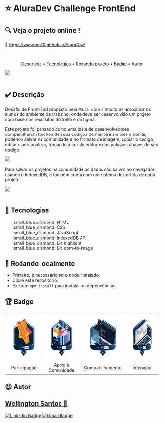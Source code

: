 # :star: AluraDev Challenge FrontEnd

## :mag: Veja o projeto online !

:link: https://wsantos79.github.io/AluraDev/

<br>
<p align="center">
 <a href="#heavy_check_mark-Descrição">Descrição</a> •
 <a href="#hammer-Tecnologias">Tecnologias</a> •
 <a href="#game_die-Rodando localmente">Rodando projeto</a> •
 <a href="#trophy-Badge">Badge</a> •	
 <a href="#smiley-autor">Autor</a>
</p>

<img src="https://user-images.githubusercontent.com/58752564/148684095-95991778-e810-4798-be20-b1ea94b69ae0.png"><br><br>


## :heavy_check_mark: **Descrição**

Desafio de Front-End proposto pela Alura, com o intuito de aproximar os alunos do ambiente de trabalho, onde deve ser desenvolvido um projeto com base nos requisitos do trello e do figma.

Este projeto foi pensado como uma ideia de desenvolvedores compartilharem trechos de seus códigos de maneira simples e bonita, podendo salvar na comunidade e no formato de imagem, copiar o código, editar e personalizar, trocando a cor do editor e das palavras chaves de seu código.

<img src="https://user-images.githubusercontent.com/58752564/148684643-51cbed16-d617-42f6-a712-331d6e90f834.png"><br>

Para salvar os projetos na comunidade os dados são salvos no navegador usando o IndexedDB, e também conta com um sistema de curtida de cada projeto.

<img src="https://user-images.githubusercontent.com/58752564/148684356-00a456cc-a609-4ffb-8a37-1cb29a3b34b8.png"><br><br>

## :hammer: **Tecnologias**

<ul type="none">
<li>:small_blue_diamond: HTML</li>
<li>:small_blue_diamond: CSS</li>
<li>:small_blue_diamond: JavaScript</li>
<li>:small_blue_diamond: IndexedDB API</li>
<li>:small_blue_diamond: Lib highlight</li>
<li>:small_blue_diamond: Lib dom-to-image</li>
</ul>

## :game_die: Rodando localmente

+ Primeiro, é necessário ter o node instalado.
+ Clone este repositório.
+ Execute `npm install` para instalar as dependências.

## :trophy: Badge
           

<table style="text-align: center;">
  <tr>
    <td>
      <img height="150px" src="https://github.com/WSantos79/AluraDev/blob/main/assets/img/badge/Badge-participacao.png">
    </td>
    <td>
      <img height="150px" src="https://github.com/WSantos79/AluraDev/blob/main/assets/img/badge/Badge-comunidade.png">
    </td>
    <td>
    <img height="150px" src="https://github.com/WSantos79/AluraDev/blob/main/assets/img/badge/Badge-compartilhamento.png">
    </td>
    <td>
    <img height="150px" src="https://github.com/WSantos79/AluraDev/blob/main/assets/img/badge/Badge-interacao.png?raw=true">
    </td>
  </tr>
  <tr>
    <td align="center">Participação</td>
    <td align="center">Apoio à Comunidade</td>
    <td align="center">Compartilhamento</td>
    <td align="center">Interação</td>
  </tr>
</table>



## :smiley: Autor

## <a href="https://github.com/WSantos79">Wellington Santos 🚀</a>

[![Linkedin Badge](https://img.shields.io/badge/-WellingtonSantos79-blue?style=flat-square&logo=Linkedin&logoColor=white&link=https://www.linkedin.com/in/wellingtonsantos79/)](https://www.linkedin.com/in/wellingtonsantos79/) 
[![Gmail Badge](https://img.shields.io/badge/-WellingtonSantos7799@gmail.com-c14438?style=flat-square&logo=Gmail&logoColor=white&link=mailto:wellingtonsantos7799@gmail.com)](mailto:wellingtonsantos7799@gmail.com)












